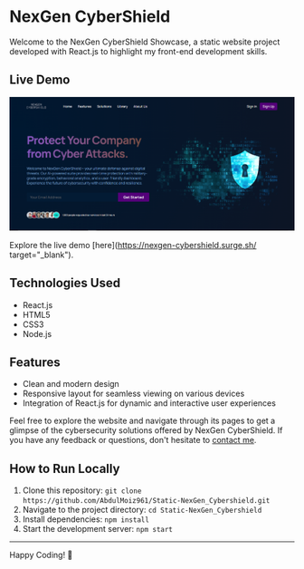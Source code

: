 # NexGen CyberShield
Welcome to the NexGen CyberShield Showcase, a static website project developed with React.js to highlight my front-end development skills.

## Live Demo
![NexGen CyberShield Showcase Screenshot](public/ScreenShot/NexGenCybershield_ss.png)

Explore the live demo [here](https://nexgen-cybershield.surge.sh/ target="_blank").

## Technologies Used
- React.js
- HTML5
- CSS3
- Node.js

## Features
- Clean and modern design
- Responsive layout for seamless viewing on various devices
- Integration of React.js for dynamic and interactive user experiences

Feel free to explore the website and navigate through its pages to get a glimpse of the cybersecurity solutions offered by NexGen CyberShield. If you have any feedback or questions, don't hesitate to [contact me](mailto:shabdulmoiz96@gmail.com).

## How to Run Locally
1. Clone this repository: `git clone https://github.com/AbdulMoiz961/Static-NexGen_Cybershield.git`
2. Navigate to the project directory: `cd Static-NexGen_Cybershield`
3. Install dependencies: `npm install`
4. Start the development server: `npm start`

---

Happy Coding! 🚀

